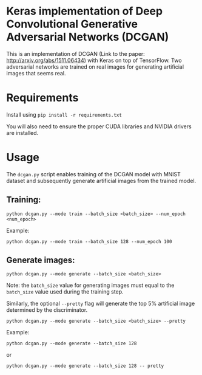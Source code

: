 # Keras implementation of Deep Convolutional Generative Adversarial Networks (DCGAN)

This is an implementation of DCGAN (Link to the paper: http://arxiv.org/abs/1511.06434) with Keras on top of TensorFlow. Two adversarial networks are trained on real images for generating artificial images that seems real.

# Requirements

Install using `pip install -r requirements.txt`

You will also need to ensure the proper CUDA libraries and NVIDIA drivers are installed.

# Usage

The `dcgan.py` script enables training of the DCGAN model with MNIST dataset and subsequently generate artificial images from the trained model.

## Training:
`python dcgan.py --mode train --batch_size <batch_size> --num_epoch <num_epoch>`

Example:

`python dcgan.py --mode train --batch_size 128 --num_epoch 100`

## Generate images:
`python dcgan.py --mode generate --batch_size <batch_size>`

Note: the `batch_size` value for generating images must equal to the `batch_size` value used during the training step.

Similarly, the optional `--pretty` flag will generate the top 5% artificial image determined by the discriminator.

`python dcgan.py --mode generate --batch_size <batch_size> --pretty`

Example:

`python dcgan.py --mode generate --batch_size 128`

or

`python dcgan.py --mode generate --batch_size 128 -- pretty`
